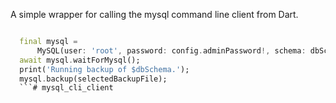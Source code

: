 A simple wrapper for calling the mysql command line client from Dart.

```dart

  final mysql =
      MySQL(user: 'root', password: config.adminPassword!, schema: dbSchema);
  await mysql.waitForMysql();
  print('Running backup of $dbSchema.');
  mysql.backup(selectedBackupFile);
  ```# mysql_cli_client
